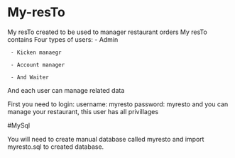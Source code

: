 # My-resTo

My resTo created to be used to manager restaurant orders
My resTo contains Four types of users:
     - Admin
     
     - Kicken manaegr
     
     - Account manager
     
     - And Waiter
     
And each user can manage related data

First you need to login:
    username: myresto
    password: myresto
and you can manage your restaurant, this user has all privillages

#MySql

You will need to create manual database called myresto and import myresto.sql to created database.



